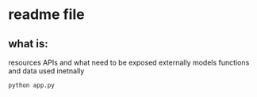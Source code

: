 # readme file 

## what is:

resources
APIs and what need to be exposed externally
models
functions and data used inetnally 

```
python app.py
```


